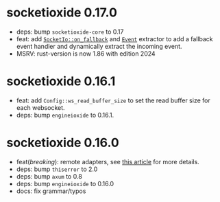 # socketioxide 0.17.0
* deps: bump `socketioxide-core` to 0.17
* feat: add [`SocketIo::on_fallback`](https://docs.rs/socketioxide/latest/socketioxide/struct.SocketIo.html#method.on_fallback)
and [`Event`](https://docs.rs/socketioxide/latest/socketioxide/extract/struct.Event.html) extractor to add a fallback event handler and
dynamically extract the incoming event.
* MSRV: rust-version is now 1.86 with edition 2024

# socketioxide 0.16.1
* feat: add `Config::ws_read_buffer_size` to set the read buffer size for each websocket.
* deps: bump `engineioxide` to 0.16.1.

# socketioxide 0.16.0
* feat(*breaking*): remote adapters, see [this article](https://github.com/Totodore/socketioxide/discussions/440) for more details.
* deps: bump `thiserror` to 2.0
* deps: bump `axum` to 0.8
* deps: bump `engineioxide` to 0.16.0
* docs: fix grammar/typos
